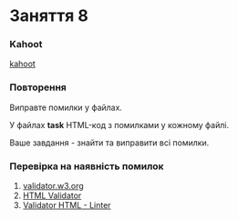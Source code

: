 # Заняття 8

### Kahoot

[kahoot](https://kahoot.it)

### Повторення 

Виправте помилки у файлах.

У файлах __task__ HTML-код з помилками у кожному файлі. 

Ваше завдання - знайти та виправити всі помилки.

### Перевірка на наявність помилок

1. [validator.w3.org](https://validator.w3.org/#validate_by_input)
2. [HTML Validator](https://jsonformatter.org/html-validator)
3. [Validator HTML - Linter](https://www.freeformatter.com/html-validator.html)